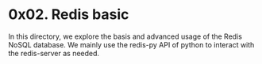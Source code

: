 # 0x02. Redis basic

In this directory, we explore the basis and advanced usage of
the Redis NoSQL database.
We mainly use the redis-py API of python to interact
with the redis-server as needed.
